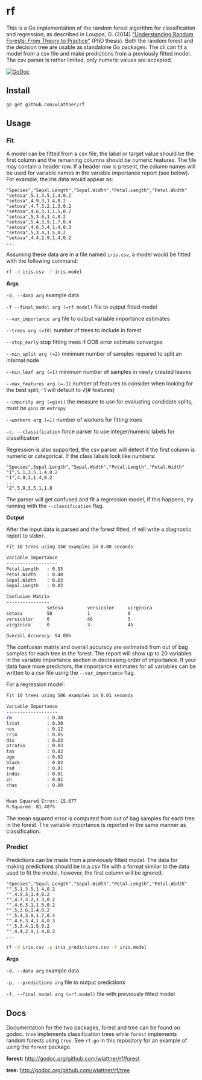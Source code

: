rf
==

This is a Go implementation of the random forest algorithm for classification and regression, as described in Louppe, G. (2014) ["Understanding Random Forests: From Theory to Practice"](http://arxiv.org/abs/1407.7502) (PhD thesis). Both the random forest and the decision tree are usable as standalone Go packages. The cli can fit a model from a csv file and make predictions from a previously fitted model. The csv parser is rather limited, only numeric values are accepted.

[![GoDoc](https://godoc.org/github.com/wlattner/rf?status.svg)](http://godoc.org/github.com/wlattner/rf)

Install
-------
```bash
go get github.com/wlattner/rf
```

Usage
-----
### Fit
A model can be fitted from a csv file, the label or target value should be the first column and the remaining columns should be numeric features. The file may contain a header row. If a header row is present, the column names will be used for variable names in the variable importance report (see below). For example, the iris data would appear as:
	
	"Species","Sepal.Length","Sepal.Width","Petal.Length","Petal.Width"
	"setosa",5.1,3.5,1.4,0.2
	"setosa",4.9,3,1.4,0.2
	"setosa",4.7,3.2,1.3,0.2
	"setosa",4.6,3.1,1.5,0.2
	"setosa",5,3.6,1.4,0.2
	"setosa",5.4,3.9,1.7,0.4
	"setosa",4.6,3.4,1.4,0.3
	"setosa",5,3.4,1.5,0.2
	"setosa",4.4,2.9,1.4,0.2
	...

Assuming these data are in a file named `iris.csv`, a model would be fitted with the following command:

```bash
rf -d iris.csv -f iris.model
```

**Args**

`-d, --data arg` example data

`-f --final_model arg (=rf.model)` file to output fitted model

`--var_importance arg` file to output variable importance estimates

`--trees arg (=10)` number of trees to include in forest

`--stop_early` stop fitting trees if OOB error estimate converges

`--min_split arg (=2)` minimum number of samples required to split an internal node

`--min_leaf arg (=1)` minimum number of samples in newly created leaves

`--max_features arg (=-1)`  number of features to consider when looking for the best split, -1 will default to √(# features)

`--impurity arg (=gini)` the measure to use for evaluating candidate splits, must be `gini` or `entropy`

`--workers arg (=1)` number of workers for fitting trees

`-c, --classification` force parser to use integer/numeric labels for classification

Regression is also supported, the csv parser will detect if the first column is numeric or categorical. If the class labels look like numbers:

	"Species",Sepal.Length","Sepal.Width","Petal.Length","Petal.Width"
	"1",5.1,3.5,1.4,0.2
	"1",4.9,3,1.4,0.2
	...
	"2",5.9,3,5.1,1.8

The parser will get confused and fit a regression model, if this happens, try running with the `--classification` flag.


**Output**

After the input data is parsed and the forest fitted, rf will write a diagnostic report to stderr.
```bash
Fit 10 trees using 150 examples in 0.00 seconds

Variable Importance
-------------------
Petal.Length   : 0.55
Petal.Width    : 0.40
Sepal.Width    : 0.03
Sepal.Length   : 0.02

Confusion Matrix
----------------
               setosa         versicolor     virginica
setosa         50             1              0
versicolor     0              46             5
virginica      0              3              45

Overall Accuracy: 94.00%
```
The confusion matrix and overall accuracy are estimated from out of bag samples for each tree in the forest. The report will show up to 20 variables in the variable importance section in decreasing order of importance. If your data have more predictors, the importance estimates for all variables can be written to a csv file using the `--var_importance` flag.

For a regression model:
```bash
Fit 10 trees using 506 examples in 0.01 seconds

Variable Importance
-------------------
rm             : 0.38
lstat          : 0.30
nox            : 0.12
crim           : 0.05
dis            : 0.03
ptratio        : 0.03
tax            : 0.02
age            : 0.02
black          : 0.02
rad            : 0.01
indus          : 0.01
zn             : 0.01
chas           : 0.00


Mean Squared Error: 15.677
R-Squared: 81.487%
```
The mean squared error is computed from out of bag samples for each tree in the forest. The variable importance is reported in the same manner as classification.

### Predict
Predictions can be made from a previously fitted model. The data for making predictions should be in a csv file with a format similar to the data used to fit the model, however, the first column will be ignored.
	
	"Species","Sepal.Length","Sepal.Width","Petal.Length","Petal.Width"
	"",5.1,3.5,1.4,0.2
	"",4.9,3,1.4,0.2
	"",4.7,3.2,1.3,0.2
	"",4.6,3.1,1.5,0.2
	"",5,3.6,1.4,0.2
	"",5.4,3.9,1.7,0.4
	"",4.6,3.4,1.4,0.3
	"",5,3.4,1.5,0.2
	"",4.4,2.9,1.4,0.2
	...

```bash
rf -d iris.csv -p iris_predictions.csv -f iris.model
```

**Args**

`-d, --data arg` example data

`-p, --predictions arg` file to output predictions

`-f, --final_model arg (=rf.model)` file with previously fitted model

Docs
----
Documentation for the two packages, forest and tree can be found on godoc. `tree` implements classification trees while `forest` implements random forests using `tree`. See `rf.go` in this repository for an example of using the `forest` package.

**forest:** http://godoc.org/github.com/wlattner/rf/forest

**tree:** http://godoc.org/github.com/wlattner/rf/tree